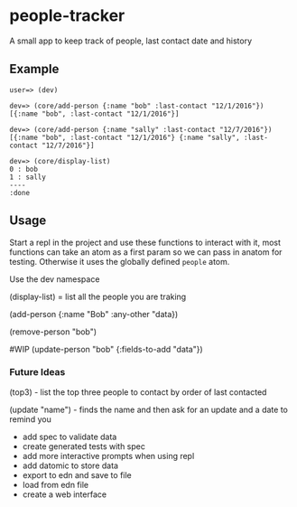 # people-tracker

A small app to keep track of people, last contact date and history

## Example

```
user=> (dev)

dev=> (core/add-person {:name "bob" :last-contact "12/1/2016"})
[{:name "bob", :last-contact "12/1/2016"}]

dev=> (core/add-person {:name "sally" :last-contact "12/7/2016"})
[{:name "bob", :last-contact "12/1/2016"} {:name "sally", :last-contact "12/7/2016"}]

dev=> (core/display-list)
0 : bob
1 : sally
----
:done
```

## Usage

Start a repl in the project and use these functions to interact with it, most functions can take an atom as a first param so we can pass in anatom for testing. Otherwise it uses the globally defined `people` atom.

Use the dev namespace

(display-list) = list all the people you are traking

(add-person {:name "Bob" :any-other "data})

(remove-person "bob")

#WIP (update-person "bob" {:fields-to-add "data"}) 

### Future Ideas

(top3) - list the top three people to contact by order of last contacted

(update "name") - finds the name and then ask for an update and a date to remind you 
* add spec to validate data
* create generated tests with spec
* add more interactive prompts when using repl 
* add datomic to store data
* export to edn and save to file
* load from edn file
* create a web interface 







